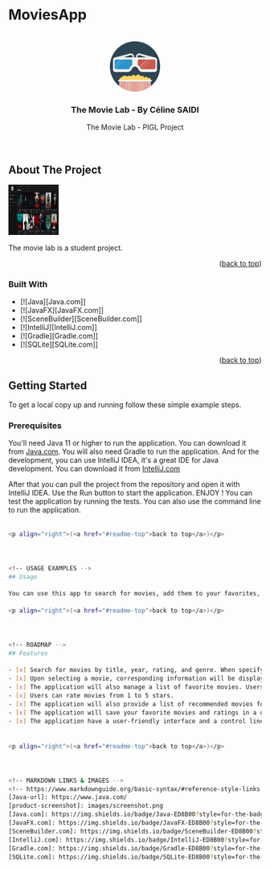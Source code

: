 # MoviesApp


<a name="readme-top"></a>

<!-- PROJECT LOGO -->
<br />
<div align="center">
  <a href="https://github.com/CelineArtemis/TheMovieLab">
    <img src="images/logo.png" alt="Logo" width="100" height="100">
  </a>

<h3 align="center">The Movie Lab - By Céline SAIDI</h3>

  <p align="center">
    The Movie Lab - PIGL Project 
    <br />
    <br />
    <br />
  </p>
</div>

<!-- ABOUT THE PROJECT -->
## About The Project

<a href="https://github.com/CelineArtemis/TheMovieLab">
  <img src="images/screenshot.png" alt="Logo" width="100" height="100">
</a>

The movie lab is a student project.
<br />

<p align="right">(<a href="#readme-top">back to top</a>)</p>



### Built With

* [![Java][Java.com]]
* [![JavaFX][JavaFX.com]]
* [![SceneBuilder][SceneBuilder.com]]
* [![IntelliJ][IntelliJ.com]]
* [![Gradle][Gradle.com]]
* [![SQLite][SQLite.com]]


<p align="right">(<a href="#readme-top">back to top</a>)</p>



<!-- GETTING STARTED -->
## Getting Started

To get a local copy up and running follow these simple example steps.

### Prerequisites

You'll need Java 11 or higher to run the application. You can download it from [Java.com](https://www.java.com/). You will also need Gradle to run the application.
And for the development, you can use IntelliJ IDEA, it's a great IDE for Java development. You can download it from [IntelliJ.com](https://www.jetbrains.com/idea/)

After that you can pull the project from the repository and open it with IntelliJ IDEA.
Use the Run button to start the application. ENJOY ! 
You can test the application by running the tests.
You can also use the command line to run the application.


```sh

<p align="right">(<a href="#readme-top">back to top</a>)</p>



<!-- USAGE EXAMPLES -->
## Usage

You can use this app to search for movies, add them to your favorites, and rate them. Get similar movies and more. 

<p align="right">(<a href="#readme-top">back to top</a>)</p>



<!-- ROADMAP -->
## Features

- [x] Search for movies by title, year, rating, and genre. When specifying search parameters, several movie names matching these parameters will be displayed.
- [x] Upon selecting a movie, corresponding information will be displayed, including the title, year, rating, genre, and a brief description.
- [x] The application will also manage a list of favorite movies. Users can add movies to this list, remove them, and view the list.
- [x] Users can rate movies from 1 to 5 stars.
- [x] The application will also provide a list of recommended movies for each user based on their favorite movies and ratings.
- [x] The application will save your favorite movies and ratings in a database so that they are available the next time you use the application.
- [x] The application have a user-friendly interface and a control line mode.


<p align="right">(<a href="#readme-top">back to top</a>)</p>



<!-- MARKDOWN LINKS & IMAGES -->
<!-- https://www.markdownguide.org/basic-syntax/#reference-style-links -->
[Java-url]: https://www.java.com/
[product-screenshot]: images/screenshot.png
[Java.com]: https://img.shields.io/badge/Java-ED8B00?style=for-the-badge&logo=java&logoColor=white
[JavaFX.com]: https://img.shields.io/badge/JavaFX-ED8B00?style=for-the-badge&logo=java&logoColor=white
[SceneBuilder.com]: https://img.shields.io/badge/SceneBuilder-ED8B00?style=for-the-badge&logo=java&logoColor=white
[IntelliJ.com]: https://img.shields.io/badge/IntelliJ-ED8B00?style=for-the-badge&logo=java&logoColor=white
[Gradle.com]: https://img.shields.io/badge/Gradle-ED8B00?style=for-the-badge&logo=java&logoColor=white
[SQLite.com]: https://img.shields.io/badge/SQLite-ED8B00?style=for-the-badge&logo=java&logoColor=white
